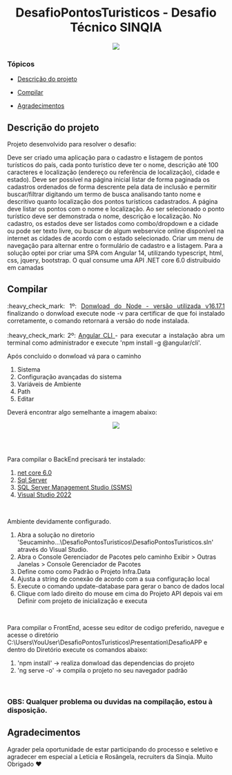 <h1 align="center"> DesafioPontosTuristicos - Desafio Técnico SINQIA </h1>

<p align="center">
<img src="https://img.shields.io/static/v1?label=STATUS&message=CONCLUIDO&color=GREEN&style=for-the-badge"/>
</p>

### Tópicos 

- [Descrição do projeto](#descrição-do-projeto)

- [Compilar](#compilar)

- [Agradecimentos](#agradecimentos)

## Descrição do projeto 
<p align="justify">
 Projeto desenvolvido para resolver o desafio: 
 
Deve ser criado uma aplicação para o cadastro e listagem de pontos turísticos do país, cada ponto turístico deve ter o nome, descrição até 100 caracteres e localização (endereço ou referência de localização), cidade e estado). Deve ser possível na página inicial listar de forma paginada os cadastros ordenados de forma descrente pela data de inclusão e permitir buscar/filtrar digitando um termo de busca analisando tanto nome e descritivo quanto localização dos pontos turísticos cadastrados. A página deve listar os pontos com o nome e localização. Ao ser selecionado o ponto turístico deve ser demonstrada o nome, descrição e localização. No cadastro, os estados deve ser listados como combo/dropdown e a cidade ou pode ser texto livre, ou buscar de algum webservice online disponível na internet as cidades de acordo com o estado selecionado. Criar um menu de navegação para alternar entre o formulário de cadastro e a listagem.
Para a solução optei por criar uma SPA com Angular 14, utilizando typescript, html, css, jquery, bootstrap. O qual consume uma API .NET core 6.0 distruibuido em camadas

## Compilar

<p align="justify"> 
  :heavy_check_mark: 1º: <a href="https://nodejs.org/en/download/" target="_blank"> Donwload do Node - versão utilizada v16.17.1 </a> finalizando o donwload execute node -v para certificar de que foi instalado corretamente, o comando retornará a versão do node instalada. <br /> <br />
  :heavy_check_mark: 2º:  <a href="https://angular.io/cli" target="_blank"> Angular CLI  </a>  - para executar a instalação abra um terminal como administrador e execute 'npm install -g @angular/cli'. <br />
</p>

Após concluido o donwload vá para o caminho
<ol>
  <li> Sistema </li>
  <li> Configuração avançadas do sistema </li>
  <li> Variáveis de Ambiente </li>
  <li> Path </li>
  <li> Editar </li>
</ol>  
  
Deverá encontrar algo semelhante a imagem abaixo:
<p align="center">
   <img src="https://i.stack.imgur.com/FUPTb.jpg"/>
</p> <br /><br />
 

Para compilar o BackEnd precisará ter instalado:
 <ol>
  <li> <a href="https://dotnet.microsoft.com/en-us/download/dotnet/6.0" target="_blank"> net core 6.0 </a> </li>
  <li> <a href="https://www.microsoft.com/pt-br/sql-server/sql-server-download" target="_blank"> Sql Server </a> </li>
  <li> <a href="https://learn.microsoft.com/en-us/sql/ssms/download-sql-server-management-studio-ssms?view=sql-server-ver16" target="_blank"> SQL Server Management Studio (SSMS)
 </a> </li>
   <li> <a href="https://visualstudio.microsoft.com/pt-br/downloads/" target="_blank"> Visual Studio 2022 </a> </li>
</ol>  
<br />

Ambiente devidamente configurado. <br />
 <ol>
  <li> Abra a solução no diretorio 'Seucaminho...\DesafioPontosTuristicos\DesafioPontosTuristicos.sln' através do Visual Studio. </li>
  <li> Abra o Console Gerenciador de Pacotes pelo caminho Exibir > Outras Janelas > Console Gerenciador de Pacotes  </li>
  <li> Define como como Padrão o Projeto Infra.Data </li>
  <li> Ajusta a string de conexão de acordo com a sua configuração local</li>
  <li> Execute o comando update-database para gerar o banco de dados local </li>
  <li> Clique com lado direito do mouse em cima do Projeto API depois vai em Definir com projeto de inicialização  e executa </li>
</ol>  
<br />

Para compilar o FrontEnd, acesse seu editor de codigo preferido, navegue e acesse o diretório C:\Users\YouUser\DesafioPontosTuristicos\Presentation\DesafioAPP e dentro do Diretório execute os comandos abaixo:

 <ol>
  <li> 'npm install' -> realiza donwload das dependencias do projeto</li>
  <li> 'ng serve -o' -> compila o projeto no seu navegador padrão</li>
</ol>  
<br />

### OBS: Qualquer problema ou duvidas na compilação, estou à disposição.

## Agradecimentos
 
Agrader pela oportunidade de estar participando do processo e seletivo e agradecer em especial a Leticia e Rosângela, recruiters da Sinqia. Muito Obrigado ❤️


